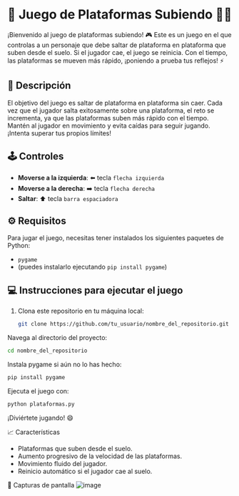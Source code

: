 # 🚀 Juego de Plataformas Subiendo 🏃‍♂️

¡Bienvenido al juego de plataformas subiendo! 🎮 Este es un juego en el que controlas a un personaje que debe saltar de plataforma en plataforma que suben desde el suelo. Si el jugador cae, el juego se reinicia. Con el tiempo, las plataformas se mueven más rápido, ¡poniendo a prueba tus reflejos! ⚡

## 📜 Descripción

El objetivo del juego es saltar de plataforma en plataforma sin caer. Cada vez que el jugador salta exitosamente sobre una plataforma, el reto se incrementa, ya que las plataformas suben más rápido con el tiempo. Mantén al jugador en movimiento y evita caídas para seguir jugando. ¡Intenta superar tus propios límites!

## 🕹️ Controles

- **Moverse a la izquierda**: ⬅️ tecla `flecha izquierda`
- **Moverse a la derecha**: ➡️ tecla `flecha derecha`
- **Saltar**: ⬆️ tecla `barra espaciadora`

## ⚙️ Requisitos

Para jugar el juego, necesitas tener instalados los siguientes paquetes de Python:

- `pygame`
- (puedes instalarlo ejecutando `pip install pygame`)

## 💻 Instrucciones para ejecutar el juego

1. Clona este repositorio en tu máquina local:
   ```bash
   git clone https://github.com/tu_usuario/nombre_del_repositorio.git
   ```
Navega al directorio del proyecto:

   ```bash Copiar Editar
cd nombre_del_repositorio
   ```
Instala pygame si aún no lo has hecho:

```bash Copiar Editar
pip install pygame
```
Ejecuta el juego con:

```bash Copiar Editar
python plataformas.py
```

¡Diviértete jugando! 😄

📈 Características
- Plataformas que suben desde el suelo.
- Aumento progresivo de la velocidad de las plataformas.
- Movimiento fluido del jugador.
- Reinicio automático si el jugador cae al suelo.

📸 Capturas de pantalla
![image](https://github.com/user-attachments/assets/dc04b12c-1f8e-4a8f-9e22-bbf7682b18c8)
